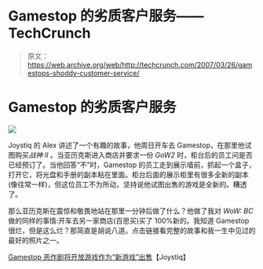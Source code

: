 # Gamestop 的劣质客户服务——TechCrunch

> 原文：<https://web.archive.org/web/http://techcrunch.com/2007/03/26/gamestops-shoddy-customer-service/>

# Gamestop 的劣质客户服务

![](img/b9c4fa30cec0cf292a0996d54941902a.png)

Joystiq 的 Alex 讲述了一个有趣的故事，他周日开车去 Gamestop，在那里他试图购买*战神 II* 。当亚历克斯进入商店并要求一份 *GoW2* 时，柜台后的员工问是否已经预订了。当他回答“不”时，Gamestop 的员工走到展示墙前，抓起一个盒子，打开它，将光盘和手册的副本粘在里面。柜台后面的展示柜里有很多全新的副本(像往常一样)，但这位员工不为所动，坚持说他试图出售的游戏是全新的。糟透了。

那么亚历克斯在震惊和敬畏地站在那里一分钟后做了什么？他做了我对 *WoW: BC* 做的同样的事情:开车去另一家商店(百思买)买了 100%新的。我知道 Gamestop 很烂，但是这么烂？那简直是胡说八道。点击链接看完整的故事和我一生中见过的最好的照片之一。

[Gamestop 恶作剧将开放游戏作为“新游戏”出售](https://web.archive.org/web/20210228022509/http://www.joystiq.com/2007/03/25/gamestop-shenanigans-sell-open-games-as-new/)【Joystiq】
